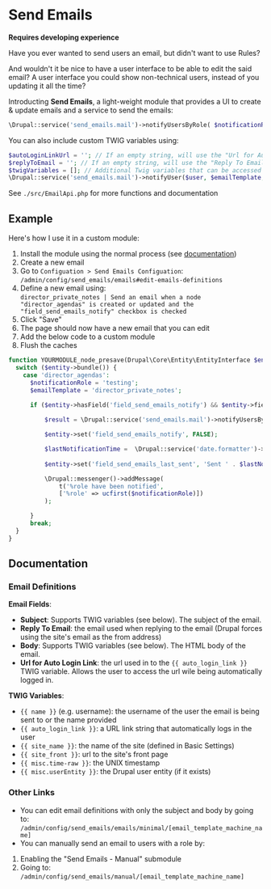 # Send Emails

**Requires developing experience**

Have you ever wanted to send users an email, but didn't want to use Rules?

And wouldn't it be nice to have a user interface to be able to edit the said email? A user interface you could show non-technical users, instead of you updating it all the time?

Introducting **Send Emails**, a light-weight module that provides a UI to create & update emails and a service to send the emails:

```php
\Drupal::service('send_emails.mail')->notifyUsersByRole( $notificationRole, $emailTemplate);
```

You can also include custom TWIG variables using:

```php
$autoLoginLinkUrl = ''; // If an empty string, will use the "Url for Auto Login Link" in the User Interface
$replyToEmail = ''; // If an empty string, will use the "Reply To Email" in the User Interface
$twigVariables = []; // Additional Twig variables that can be accessed in the email template
\Drupal::service('send_emails.mail')->notifyUser($user, $emailTemplate, $autoLoginLinkUrl, $replyToEmail, $twigVariables);
```

See `./src/EmailApi.php` for more functions and documentation

## Example

Here's how I use it in a custom module:

1. Install the module using the normal process (see [documentation](https://www.drupal.org/docs/extending-drupal/installing-modules#s-step-2-enable-the-module))
2. Create a new email 
  1. Go to `Configuation > Send Emails Configuation`: `/admin/config/send_emails/emails#edit-emails-definitions`
  2. Define a new email using: <br>
     `director_private_notes | Send an email when a node "director_agendas" is created or updated and the "field_send_emails_notify" checkbox is checked`
  3. Click "Save"
  4. The page should now have a new email that you can edit
3. Add the below code to a custom module
4. Flush the caches

```php
function YOURMODULE_node_presave(Drupal\Core\Entity\EntityInterface $entity) {
  switch ($entity->bundle()) {
    case 'director_agendas':
      $notificationRole = 'testing';
      $emailTemplate = 'director_private_notes';
      
      if ($entity->hasField('field_send_emails_notify') && $entity->field_send_emails_notify->value == TRUE) {

          $result = \Drupal::service('send_emails.mail')->notifyUsersByRole( $notificationRole, $emailTemplate);

          $entity->set('field_send_emails_notify', FALSE);

          $lastNotificationTime =  \Drupal::service('date.formatter')->format($entity->changed->value, 'last_notified');
        
          $entity->set('field_send_emails_last_sent', 'Sent ' . $lastNotificationTime);

          \Drupal::messenger()->addMessage(
              t('%role have been notified', 
              ['%role' => ucfirst($notificationRole)])
          );

      }
      break;
  }
}
```

## Documentation

### Email Definitions

**Email Fields**:
 - **Subject**: Supports TWIG variables (see below). The subject of the email.
 - **Reply To Email**: the email used when replying to the email (Drupal forces using the site's email as the from address)
 - **Body**: Supports TWIG variables (see below). The HTML body of the email.
 - **Url for Auto Login Link**: the url used in to the `{{ auto_login_link }}` TWIG variable. Allows the user to access the url wile being automatically logged in.

**TWIG Variables**:
 - `{{ name }}` (e.g. username): the username of the user the email is being sent to or the name provided
 - `{{ auto_login_link }}`: a URL link string that automatically logs in the user
 - `{{ site_name }}`: the name of the site (defined in Basic Settings)
 - `{{ site_front }}`: url to the site's front page
 - `{{ misc.time-raw }}`: the UNIX timestamp
 - `{{ misc.userEntity }}`: the Drupal user entity (if it exists)

### Other Links
 - You can edit email definitions with only the subject and body by going to: `/admin/config/send_emails/emails/minimal/[email_template_machine_name]`
 - You can manually send an email to users with a role by:
  1. Enabling the "Send Emails - Manual" submodule
  2. Going to: `/admin/config/send_emails/manual/[email_template_machine_name]`

